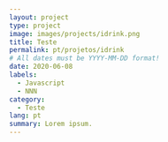 ```yaml
---
layout: project
type: project
image: images/projects/idrink.png
title: Teste
permalink: pt/projetos/idrink
# All dates must be YYYY-MM-DD format!
date: 2020-06-08
labels:
  - Javascript
  - NNN
category:
  - Teste
lang: pt
summary: Lorem ipsum.
---
```

